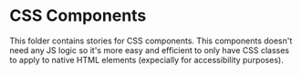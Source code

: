 # CSS Components

This folder contains stories for CSS components. This components doesn't need any JS logic so it's more easy and efficient to only have CSS classes to apply to native HTML elements (expecially for accessibility purposes).
